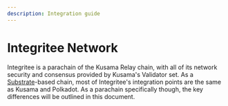```yaml
---
description: Integration guide
---
```


# Integritee Network

Integritee is a parachain of the Kusama Relay chain, with all of its network security and consensus provided by Kusama's Validator set. As a [Substrate](https://www.substrate.io/)-based chain, most of Integritee's integration points are the same as Kusama and Polkadot. As a parachain specifically though, the key differences will be outlined in this document.


